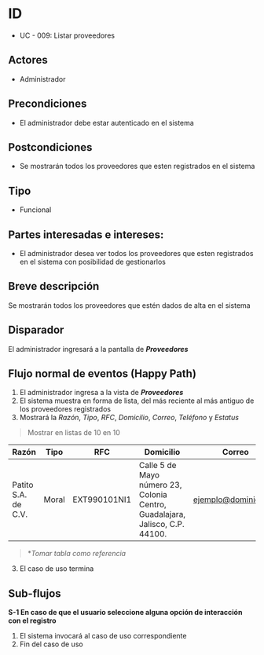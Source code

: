 # ID
 - UC - 009: Listar proveedores 
 
## Actores
 * Administrador

## Precondiciones
 * El administrador debe estar autenticado en el sistema

## Postcondiciones
 * Se mostrarán todos los proveedores que esten registrados en el sistema
   
## Tipo 
 * Funcional

## Partes interesadas e intereses:
- El administrador desea ver todos los proveedores que esten registrados en el sistema con posibilidad de gestionarlos

## Breve descripción
Se mostrarán todos los proveedores que estén dados de alta en el sistema

## Disparador
El administrador ingresará a la pantalla de __*Proveedores*__

## Flujo normal de eventos (Happy Path)
1. El administrador ingresa a la vista de __*Proveedores*__
2. El sistema muestra en forma de lista, del más reciente al más antiguo de los proveedores registrados
3. Mostrará la *Razón*, *Tipo*, *RFC*, *Domicilio*, *Correo*, *Teléfono* y *Estatus*
> Mostrar en listas de 10 en 10

|Razón|Tipo|RFC|Domicilio|Correo|Telefono|Estatus|Acciones|
|-|-|-|-|-|-|-|-|
|Patito S.A. de C.V.|Moral|EXT990101NI1|Calle 5 de Mayo número 23, Colonia Centro, Guadalajara, Jalisco, C.P. 44100.|ejemplo@dominio.com|(+52)5512345678|Activo|[][][]|
> **Tomar tabla como referencia*
3. El caso de uso termina

## Sub-flujos 
__S-1 En caso de que el usuario seleccione alguna opción de interacción con el registro__

1. El sistema invocará al caso de uso correspondiente
3. Fin del caso de uso